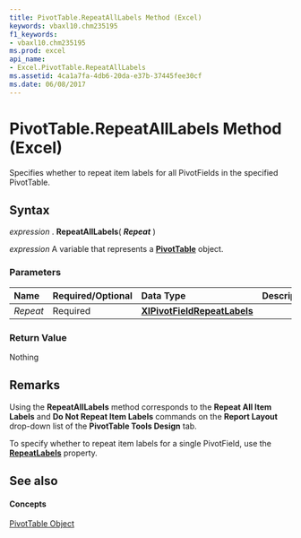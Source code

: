 ```yaml
---
title: PivotTable.RepeatAllLabels Method (Excel)
keywords: vbaxl10.chm235195
f1_keywords:
- vbaxl10.chm235195
ms.prod: excel
api_name:
- Excel.PivotTable.RepeatAllLabels
ms.assetid: 4ca1a7fa-4db6-20da-e37b-37445fee30cf
ms.date: 06/08/2017
---
```



# PivotTable.RepeatAllLabels Method (Excel)

Specifies whether to repeat item labels for all PivotFields in the specified PivotTable.


## Syntax

 _expression_ . **RepeatAllLabels**( **_Repeat_** )

 _expression_ A variable that represents a **[PivotTable](pivottable-object-excel.md)** object.


### Parameters



|**Name**|**Required/Optional**|**Data Type**|**Description**|
|:-----|:-----|:-----|:-----|
| _Repeat_|Required| **[XlPivotFieldRepeatLabels](xlpivotfieldrepeatlabels-enumeration-excel.md)**||

### Return Value

Nothing


## Remarks

Using the **RepeatAllLabels** method corresponds to the **Repeat All Item Labels** and **Do Not Repeat Item Labels** commands on the **Report Layout** drop-down list of the **PivotTable Tools Design** tab.

To specify whether to repeat item labels for a single PivotField, use the **[RepeatLabels](pivotfield-repeatlabels-property-excel.md)** property.


## See also


#### Concepts


[PivotTable Object](pivottable-object-excel.md)

